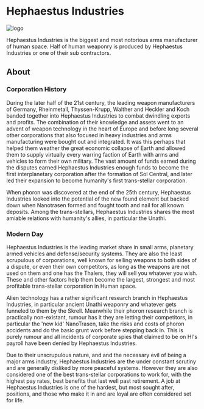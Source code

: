 # Hephaestus Industries

![logo][1]

Hephaestus Industries is the biggest and most notorious arms manufacturer of human space. Half of human weaponry is produced by Hephaestus Industries or one of their sub contractors.

## About

### Corporation History

During the later half of the 21st century, the leading weapon manufacturers of Germany, Rheinmetall, Thyssen-Krupp, Walther and Heckler and Koch banded together into Hephaestus Industries to combat dwindling exports and profits. The combination of their knowledge and assets went to an advent of weapon technology in the heart of Europe and before long several other corporations that also focused in heavy industries and arms manufacturing were bought out and integrated. It was this perhaps that helped them weather the great economic collapse of Earth and allowed them to supply virtually every warring faction of Earth with arms and vehicles to form their own military. The vast amount of funds earned during the disputes earned Hephaestus Industries enough funds to become the first interplanetary corporation after the formation of Sol Central, and later led their expansion to become humanity's first trans-stellar corporation.

When phoron was discovered at the end of the 25th century, Hephaestus Industries looked into the potential of the new found element but backed down when Nanotrasen formed and fought tooth and nail for all known deposits. Among the trans-stellars, Hephaestus Industries shares the most amiable relations with humanity's allies, in particular the Unathi.

### Modern Day

Hephaestus Industries is the leading market share in small arms, planetary armed vehicles and defense/security systems. They are also the least scrupulous of corporations, well known for selling weapons to both sides of a dispute, or even their own competitors, as long as the weapons are not used on them and one has the Thalers, they will sell you whatever you wish. These and other factors help them become the largest, strongest and most profitable trans-stellar corporation in Human space.

Alien technology has a rather significant research branch in Hephaestus Industries, in particular ancient Unathi weaponry and whatever gets funneled to them by the Skrell. Meanwhile their phoron research branch is practically non-existant, rumour has it they are letting their competitors, in particular the 'new kid' NanoTrasen, take the risks and costs of phoron accidents and do the basic grunt work before stepping back in. This is purely rumour and all incidents of corporate spies that claimed to be on HI's payroll have been denied by Hephaestus Industries.

Due to their unscrupulous nature, and and the necessary evil of being a major arms industry, Hephaestus Industries are the under constant scrutiny and are generally disliked by more peaceful systems. However they are also considered one of the best trans-stellar corporations to work for, with the highest pay rates, best benefits that last well past retirement. A job at Hephaestus Industries is one of the hardest, but most sought after, positions, and those who make it in and are loyal are often considered set for life.












[1]:http://i.imgur.com/MdmKrhC.png